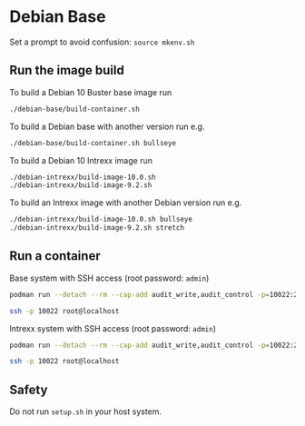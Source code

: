 # Debian Base

Set a prompt to avoid confusion: `source mkenv.sh`


## Run the image build

To build a Debian 10 Buster base image run

```bash
./debian-base/build-container.sh
```

To build a Debian base with another version run e.g.

```bash
./debian-base/build-container.sh bullseye
```

To build a Debian 10 Intrexx image run

```bash
./debian-intrexx/build-image-10.0.sh
./debian-intrexx/build-image-9.2.sh
```

To build an Intrexx image with another Debian version run e.g.

```bash
./debian-intrexx/build-image-10.0.sh bullseye
./debian-intrexx/build-image-9.2.sh stretch
```


## Run a container
Base system with SSH access (root password: `admin`)

```bash
podman run --detach --rm --cap-add audit_write,audit_control -p=10022:22 localhost/debian-base-buster

ssh -p 10022 root@localhost
```

Intrexx system with SSH access (root password: `admin`)

```bash
podman run --detach --rm --cap-add audit_write,audit_control -p=10022:22 -p=10079-10084:10079-10084 localhost/debian-intrexx-10.0-buster

ssh -p 10022 root@localhost
```


## Safety

Do not run `setup.sh` in your host system.
